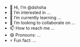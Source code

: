 - 👋 Hi, I’m @dshsha
- 👀 I’m interested in ...
- 🌱 I’m currently learning ...
- 💞️ I’m looking to collaborate on ...
- 📫 How to reach me ...
- 😄 Pronouns: ...
- ⚡ Fun fact: ...

<!---
dshsha/dshsha is a ✨ special ✨ repository because its `README.md` (this file) appears on your GitHub profile.
You can click the Preview link to take a look at your changes.
--->
